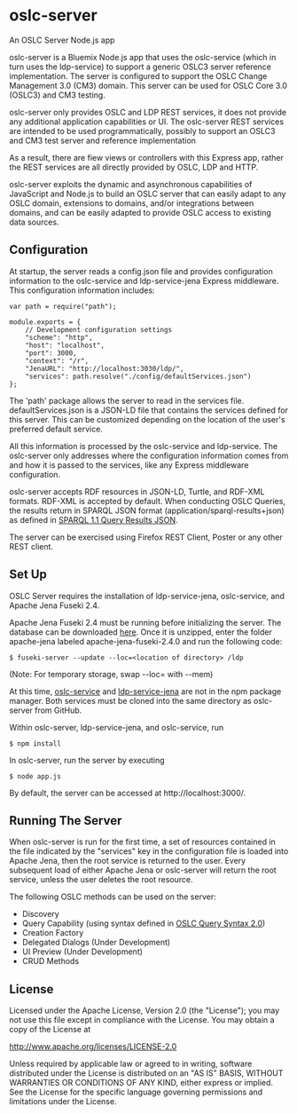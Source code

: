 # oslc-server
An OSLC Server Node.js app

oslc-server is a Bluemix Node.js app that uses the oslc-service (which in turn uses the ldp-service) to support a generic OSLC3 server reference implementation. The server is configured to support the OSLC Change Management 3.0 (CM3) domain. This server can be used for OSLC Core 3.0 (OSLC3) and CM3 testing.

oslc-server only provides OSLC and LDP REST services, it does not provide any additional application capabilities or UI. The oslc-server REST services are intended to be used programmatically, possibly to support an OSLC3 and CM3 test server and reference implementation

As a result, there are fiew views or controllers with this Express app, rather the REST services are all directly provided by OSLC, LDP and HTTP.

oslc-server exploits the dynamic and asynchronous capabilities of JavaScript and Node.js to build an OSLC server that can easily adapt to any OSLC domain, extensions to domains, and/or integrations between domains, and can be easily adapted to provide OSLC access to existing data sources. 

## Configuration

At startup, the server reads a config.json file and provides configuration information to the oslc-service and ldp-service-jena Express middleware. This configuration information includes:

	var path = require("path");

	module.exports = {
		// Development configuration settings
		"scheme": "http",
		"host": "localhost",
		"port": 3000,
		"context": "/r",
		"JenaURL": "http://localhost:3030/ldp/",
		"services": path.resolve("./config/defaultServices.json")
	};

The 'path' package allows the server to read in the services file. defaultServices.json is a JSON-LD file that contains the services defined for this server. This can be customized depending on the location of the user's preferred default service.

All this information is processed by the oslc-service and ldp-service. The oslc-server only addresses where the configuration information comes from and how it is passed to the services, like any Express middleware configuration.

oslc-server accepts RDF resources in JSON-LD, Turtle, and RDF-XML formats. RDF-XML is accepted by default. When conducting OSLC Queries, the results return in SPARQL JSON format (application/sparql-results+json) as defined in [SPARQL 1.1 Query Results JSON](https://www.w3.org/TR/sparql11-results-json/).

The server can be exercised using Firefox REST Client, Poster or any other REST client.

## Set Up

OSLC Server requires the installation of ldp-service-jena, oslc-service, and Apache Jena Fuseki 2.4.

Apache Jena Fuseki 2.4 must be running before initializing the server. The database can be downloaded [here](https://jena.apache.org/download/#jena-fuseki). Once it is unzipped, enter the folder apache-jena labeled apache-jena-fuseki-2.4.0 and run the following code:

	$ fuseki-server --update --loc=<location of directory> /ldp

(Note: For temporary storage, swap --loc=<location of directory> with --mem)

At this time, [oslc-service](https://github.com/OSLC/oslc-service) and [ldp-service-jena](https://github.com/OSLC/ldp-service-jena) are not in the npm package manager. Both services must be cloned into the same directory as oslc-server from GitHub.

Within oslc-server, ldp-service-jena, and oslc-service, run 
	
	$ npm install

In oslc-server, run the server by executing
	
	$ node app.js

By default, the server can be accessed at http://localhost:3000/.

## Running The Server

When oslc-server is run for the first time, a set of resources contained in the file indicated by the "services" key in the configuration file is loaded into Apache Jena, then the root service is returned to the user. Every subsequent load of either Apache Jena or oslc-server will return the root service, unless the user deletes the root resource.

The following OSLC methods can be used on the server:

- Discovery
- Query Capability (using syntax defined in [OSLC Query Syntax 2.0](http://open-services.net/bin/view/Main/OSLCCoreSpecQuery))
- Creation Factory 
- Delegated Dialogs (Under Development)
- UI Preview (Under Development)
- CRUD Methods

## License

Licensed under the Apache License, Version 2.0 (the "License");
you may not use this file except in compliance with the License.
You may obtain a copy of the License at

   http://www.apache.org/licenses/LICENSE-2.0

Unless required by applicable law or agreed to in writing, software
distributed under the License is distributed on an "AS IS" BASIS,
WITHOUT WARRANTIES OR CONDITIONS OF ANY KIND, either express or implied.
See the License for the specific language governing permissions and
limitations under the License.

